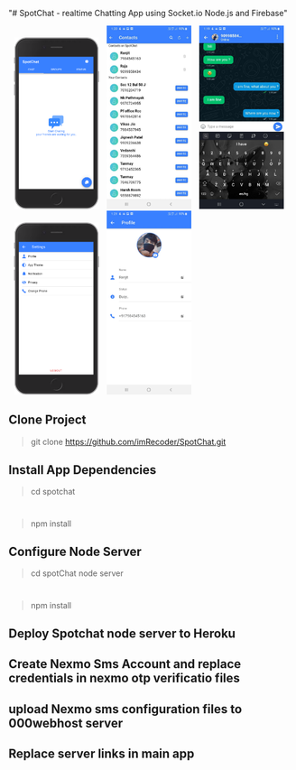 "# SpotChat - realtime Chatting App using Socket.io Node.js and Firebase" 

<p float="left">
  <img src="https://github.com/imRecoder/SpotChat/blob/main/screeshots/localhost_8100_(iPhone%206_7_8%20Plus).png" width="150" style="margin-left:10px" />
  <img src="https://github.com/imRecoder/SpotChat/blob/main/screeshots/WhatsApp%20Image%202021-04-14%20at%201.23.00%20PM%20(4).jpeg" width="150" style="margin-left:10px" />
   <img src="https://github.com/imRecoder/SpotChat/blob/main/screeshots/WhatsApp%20Image%202021-04-14%20at%201.23.00%20PM.jpeg" width="150" style="margin-left:10px" />
  <img src="https://github.com/imRecoder/SpotChat/blob/main/screeshots/localhost_8100_(iPhone%206_7_8%20Plus)%20(3).png" width="150" style="margin-left:10px" />
    <img src="https://github.com/imRecoder/SpotChat/blob/main/screeshots/WhatsApp%20Image%202021-04-14%20at%201.23.00%20PM%20(5).jpeg" width="150" style="margin-left:10px" />

</p>


## Clone Project
> git clone https://github.com/imRecoder/SpotChat.git

## Install App Dependencies
> cd spotchat
#
> npm install

## Configure Node Server
> cd spotChat node server
#
> npm install

## Deploy Spotchat node server to Heroku

## Create Nexmo Sms Account and replace credentials in nexmo otp verificatio files
## upload Nexmo sms configuration files to 000webhost server

## Replace server links in main app   

